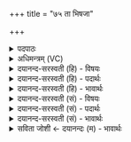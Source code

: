 +++
title = "७५ ता भिषजा"

+++
<details><summary>पदपाठः</summary>

ता। भि॒षजा॑। सु॒कर्म॒णेति॑ सु॒ऽकर्म॑णा। सा। सु॒दुघेति॑ सु॒ऽदुघा॑। सर॑स्वती। सः। वृ॒त्र॒हेति॑ वृत्र॒ऽहा। श॒तक्र॑तुः। इन्द्रा॑य। द॒धुः॒। इ॒न्द्रि॒यम्। ७५।
</details>

<details><summary>अधिमन्त्रम् (VC)</summary>

- अश्विसरस्वतीन्द्रा देवताः
- विदर्भिर्ऋषिः
- अनुष्टुप्
- गान्धारः
</details>

<details><summary>दयानन्द-सरस्वती (हि) - विषयः</summary>

फिर उसी विषय को अगले मन्त्र में कहा है ॥
</details>

<details><summary>दयानन्द-सरस्वती (हि) - पदार्थः</summary>

पदार्थान्वयभाषाः -  हे मनुष्य लोगो ! जैसे (ता) वे (भिषजा) शरीर और आत्मा के रोगों के निवारण करनेहारे (सुकर्मणा) अच्छी धर्मयुक्त क्रिया से युक्त दो वैद्य (सा) वह (सुदुघा) अच्छे प्रकार इच्छा को पूरण करनेहारी (सरस्वती) पूर्ण विद्या से युक्त स्त्री और (सः) वह (वृत्रहा) जो मेघ का नाश करता है, उस सूर्य के समान (शतक्रतुः) अत्यन्त बुद्धिमान् (इन्द्राय) ऐश्वर्य्य के लिये (इन्द्रियम्) धन को (दधुः) धारण करें, वैसे तुम आचरण करो ॥७५ ॥
</details>

<details><summary>दयानन्द-सरस्वती (हि) - भावार्थः</summary>

भावार्थभाषाः -  इस मन्त्र में वाचकलुप्तोपमालङ्कार है। जगत् में जैसे विद्वान् लोग उत्तम आचरणवाले पुरुष के समान प्रयत्न करके विद्या और धन को बढ़ाते हैं, वैसे सब मनुष्य करें ॥७५ ॥
</details>

<details><summary>दयानन्द-सरस्वती (सं) - विषयः</summary>

पुनस्तमेव विषयमाह ॥
</details>

<details><summary>दयानन्द-सरस्वती (सं) - पदार्थः</summary>

पदार्थान्वयभाषाः -  हे मनुष्या ! यथा ता भिषजा सुकर्मणा सा सुदुघा सरस्वती स वृत्रहेव शतक्रतुश्चेन्द्रायेन्द्रियं दधुस्तथा यूयमप्याचरत ॥७५ ॥
</details>

<details><summary>दयानन्द-सरस्वती (सं) - भावार्थः</summary>

भावार्थभाषाः -  अत्र वाचकलुप्तोपमालङ्कारः। अस्मिञ्जगति यथा विद्वांसः श्रेष्ठाचारिवत् प्रयत्य विद्याधने समुन्नयन्ति, तथा सर्वे मनुष्याः कुर्य्युः ॥७५ ॥
</details>

<details><summary>सविता जोशी ← दयानन्दः (म) - भावार्थः</summary>

भावार्थभाषाः -  या मंत्रात वाचकलुप्तोपमालंकार आहे. या जगात जसे विद्वान लोक सदाचरण्ी पुरुषाप्रमाणे प्रयत्नपूर्वक विद्या व धन वाढवितात तसे सर्व माणसांनी वागावे.
</details>